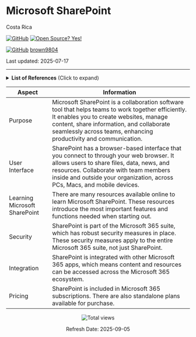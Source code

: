 # Microsoft SharePoint 

Costa Rica

[![GitHub](https://badgen.net/badge/icon/github?icon=github&label)](https://github.com) [![Open Source? Yes!](https://badgen.net/badge/Open%20Source%20%3F/Yes%21/blue?icon=github)](https://github.com/Naereen/badges/)

[![GitHub](https://img.shields.io/badge/--181717?logo=github&logoColor=ffffff)](https://github.com/)
[brown9804](https://github.com/brown9804)

Last updated: 2025-07-17

----------

<details>
<summary><b>List of References</b> (Click to expand)</summary>

- [SharePoint: Site Customization](https://www.linkedin.com/learning/sharepoint-site-customization/welcome?u=2095204)
- [SharePoint Quick Tips](https://www.linkedin.com/learning/sharepoint-quick-tips/welcome?u=2095204)
- [SharePoint 365: Integrating with PowerBI](https://www.linkedin.com/learning/sharepoint-365-integrating-with-powerbi/welcome?u=2095204)

</details>


| Aspect | Information |
| -------- | -------- |
| Purpose | Microsoft SharePoint is a collaboration software tool that helps teams to work together efficiently. It enables you to create websites, manage content, share information, and collaborate seamlessly across teams, enhancing productivity and communication. |
| User Interface | SharePoint has a browser-based interface that you connect to through your web browser. It allows users to share files, data, news, and resources. Collaborate with team members inside and outside your organization, across PCs, Macs, and mobile devices. |
| Learning Microsoft SharePoint | There are many resources available online to learn Microsoft SharePoint. These resources introduce the most important features and functions needed when starting out. |
| Security | SharePoint is part of the Microsoft 365 suite, which has robust security measures in place. These security measures apply to the entire Microsoft 365 suite, not just SharePoint. |
| Integration | SharePoint is integrated with other Microsoft 365 apps, which means content and resources can be accessed across the Microsoft 365 ecosystem. |
| Pricing | SharePoint is included in Microsoft 365 subscriptions. There are also standalone plans available for purchase. |


<!-- START BADGE -->
<div align="center">
  <img src="https://img.shields.io/badge/Total%20views-1443-limegreen" alt="Total views">
  <p>Refresh Date: 2025-09-05</p>
</div>
<!-- END BADGE -->

